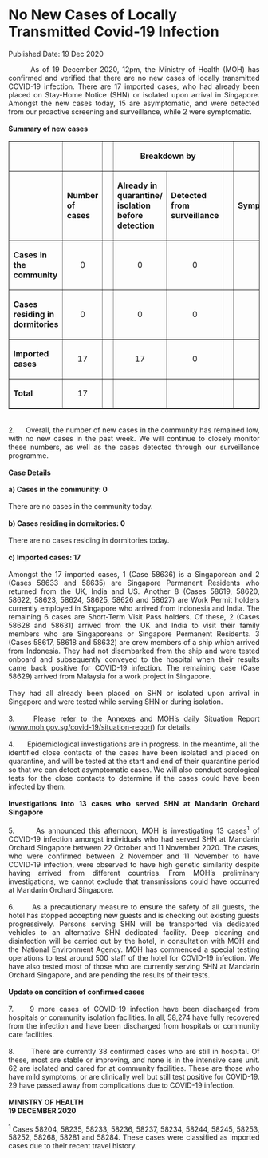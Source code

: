 <html>
    <meta http-equiv="Content-Type" content="text/html; charset=utf-8"/>
    <meta charset="utf-8"/>
    <title>No New Cases of Locally Transmitted Covid-19 Infection</title>
    <body><h1>No New Cases of Locally Transmitted Covid-19 Infection</h1>
    <p>Published Date: 19 Dec 2020</p> <p style="text-align: justify;">&nbsp; &nbsp; &nbsp; &nbsp;As of 19 December 2020, 12pm, the Ministry of Health (MOH) has confirmed and verified that there are no new cases of locally transmitted COVID-19 infection. There are 17 imported cases, who had already been placed on Stay-Home Notice (SHN) or isolated upon arrival in Singapore. Amongst the new cases today, 15 are asymptomatic, and were detected from our proactive screening and surveillance, while 2 were symptomatic.&nbsp;&nbsp;<br><br><strong>Summary of new cases</strong><br></p><table border="1" cellspacing="0" cellpadding="0" width="605"><tbody><tr><td width="129"><p align="right">&nbsp;</p></td><td width="60"><p>&nbsp;</p></td><td width="16" valign="top"><p>&nbsp;</p></td><td width="192" colspan="2"><p align="center"><strong>Breakdown by</strong></p></td><td width="16" valign="top"><p>&nbsp;</p></td><td width="192" colspan="2"><p align="center"><strong>Breakdown by</strong></p></td></tr><tr><td width="129"><p align="right">&nbsp;</p></td><td width="60"><p><strong>Number of cases</strong></p></td><td width="16" valign="top"><p>&nbsp;</p></td><td width="96"><p><strong>Already in quarantine/ isolation before detection</strong></p></td><td width="96"><p><strong>Detected from surveillance</strong></p></td><td width="16" valign="top"><p>&nbsp;</p></td><td width="96"><p><strong>Symptomatic</strong></p></td><td width="96"><p><strong>Asymptomatic</strong></p></td></tr><tr><td width="129"><p><strong>Cases in the community</strong></p></td><td width="60"><p align="center">0</p></td><td width="16" valign="top"><p align="center">&nbsp;</p></td><td width="96"><p align="center">0</p></td><td width="96"><p align="center">0</p></td><td width="16" valign="top"><p align="center">&nbsp;</p></td><td width="96"><p align="center">0</p></td><td width="96"><p align="center">0</p></td></tr><tr><td width="129"><p><strong>Cases residing in dormitories</strong></p></td><td width="60"><p align="center">0</p></td><td width="16" valign="top"><p align="center">&nbsp;</p></td><td width="96"><p align="center">0</p></td><td width="96"><p align="center">0</p></td><td width="16" valign="top"><p align="center">&nbsp;</p></td><td width="96"><p align="center">0</p></td><td width="96"><p align="center">0</p></td></tr><tr><td width="129"><p><strong>Imported cases</strong></p></td><td width="60"><p align="center">17</p></td><td width="16" valign="top"><p align="center">&nbsp;</p></td><td width="96"><p align="center">17</p></td><td width="96"><p align="center">0</p></td><td width="16" valign="top"><p align="center">&nbsp;</p></td><td width="96"><p align="center">2</p></td><td width="96"><p align="center">15</p></td></tr><tr><td width="129"><p><strong>Total</strong></p></td><td width="60"><p align="center">17</p></td><td width="16" valign="top"><p align="center">&nbsp;</p></td><td width="96"><p align="center">&nbsp;</p></td><td width="96"><p align="center">&nbsp;</p></td><td width="16" valign="top"><p align="center">&nbsp;</p></td><td width="96"><p align="center">&nbsp;</p></td><td width="96"><p align="center">&nbsp;</p></td></tr></tbody></table><p style="text-align: justify;"><br>2.&nbsp; &nbsp; &nbsp;Overall, the number of new cases in the community has remained low, with no new cases in the past week. We will continue to closely monitor these numbers, as well as the cases detected through our surveillance programme.<br><br><strong>Case Details<br></strong><br><strong>a) Cases in the community: 0<br></strong><br>There are no cases in the community today.<br><br><strong>b) Cases residing in dormitories: 0<br></strong><br>There are no cases residing in dormitories today.&nbsp;<br><br><strong>c) Imported cases: 17<br></strong><br>Amongst the 17 imported cases, 1 (Case 58636) is a Singaporean and 2 (Cases 58633 and 58635) are Singapore Permanent Residents who returned from the UK, India and US. Another 8 (Cases 58619, 58620, 58622, 58623, 58624, 58625, 58626 and 58627) are Work Permit holders currently employed in Singapore who arrived from Indonesia and India. The remaining 6 cases are Short-Term Visit Pass holders. Of these, 2 (Cases 58628 and 58631) arrived from the UK and India to visit their family members who are Singaporeans or Singapore Permanent Residents. 3 (Cases 58617, 58618 and 58632) are crew members of a ship which arrived from Indonesia. They had not disembarked from the ship and were tested onboard and subsequently conveyed to the hospital when their results came back positive for COVID-19 infection. The remaining case (Case 58629) arrived from Malaysia for a work project in Singapore.&nbsp;<br><br>They had all already been placed on SHN or isolated upon arrival in Singapore and were tested while serving SHN or during isolation.<br><br>3.&nbsp; &nbsp; Please refer to the <a href="/docs/librariesprovider5/default-document-library/annexes00a26151d71042eeb23386a3945b6e33.pdf?sfvrsn=782bc436_0" title="Annexes">Annexes</a>&nbsp;and MOH’s daily Situation Report (<a href="http://www.moh.gov.sg/covid-19/situation-report" title="" class="" target="">www.moh.gov.sg/covid-19/situation-report</a>) for details.&nbsp;<br><br>4.&nbsp; &nbsp; &nbsp; Epidemiological investigations are in progress. In the meantime, all the identified close contacts of the cases have been isolated and placed on quarantine, and will be tested at the start and end of their quarantine period so that we can detect asymptomatic cases. We will also conduct serological tests for the close contacts to determine if the cases could have been infected by them.<br><br><strong>Investigations into 13 cases who served SHN at Mandarin Orchard Singapore<br></strong><br>5.&nbsp; &nbsp; &nbsp; As announced this afternoon, MOH is investigating 13 cases<sup>1</sup> of COVID-19 infection amongst individuals who had served SHN at Mandarin Orchard Singapore between 22 October and 11 November 2020. The cases, who were confirmed between 2 November and 11 November to have COVID-19 infection, were observed to have high genetic similarity despite having arrived from different countries. From MOH’s preliminary investigations, we cannot exclude that transmissions could have occurred at Mandarin Orchard Singapore.<br><br>6.&nbsp; &nbsp; &nbsp; As a precautionary measure to ensure the safety of all guests, the hotel has stopped accepting new guests and is checking out existing guests progressively. Persons serving SHN will be transported via dedicated vehicles to an alternative SHN dedicated facility. Deep cleaning and disinfection will be carried out by the hotel, in consultation with MOH and the National Environment Agency. MOH has commenced a special testing operations to test around 500 staff of the hotel for COVID-19 infection. We have also tested most of those who are currently serving SHN at Mandarin Orchard Singapore, and are pending the results of their tests.&nbsp;<br><br><strong>Update on condition of confirmed cases<br></strong><br>7.&nbsp; &nbsp; 9 more cases of COVID-19 infection have been discharged from hospitals or community isolation facilities. In all, 58,274 have fully recovered from the infection and have been discharged from hospitals or community care facilities.&nbsp;<br><br>8.&nbsp; &nbsp; &nbsp; There are currently 38 confirmed cases who are still in hospital. Of these, most are stable or improving, and none is in the intensive care unit. 62 are isolated and cared for at community facilities. These are those who have mild symptoms, or are clinically well but still test positive for COVID-19. 29 have passed away from complications due to COVID-19 infection.&nbsp;<br><br><strong>MINISTRY OF HEALTH<br>19 DECEMBER 2020<br><br></strong><sup>1&nbsp;</sup>Cases 58204, 58235, 58233, 58236, 58237, 58234, 58244, 58245, 58253, 58252, 58268, 58281 and 58284. These cases were classified as imported cases due to their recent travel history.&nbsp;<br></p></body>
</html>